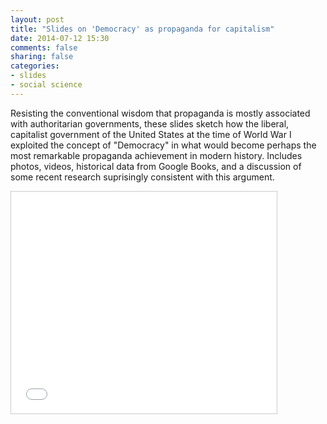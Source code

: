 ```yaml
---
layout: post
title: "Slides on 'Democracy' as propaganda for capitalism"
date: 2014-07-12 15:30
comments: false
sharing: false
categories:
- slides
- social science
---
```


Resisting the conventional wisdom that propaganda is mostly associated with authoritarian governments, these slides sketch how the liberal, capitalist government of the United States at the time of World War I exploited the concept of "Democracy" in what would become perhaps the most remarkable propaganda achievement in modern history. Includes photos, videos, historical data from Google Books, and a discussion of some recent research suprisingly consistent with this argument.


<iframe src="//www.slideshare.net/slideshow/embed_code/36951992" width="425" height="355" frameborder="0" marginwidth="0" marginheight="0" scrolling="no" style="border:1px solid #CCC; border-width:1px; margin-bottom:5px; max-width: 100%;" allowfullscreen> </iframe> <div style="margin-bottom:5px"></div>

<br><br><br><br><br><br>